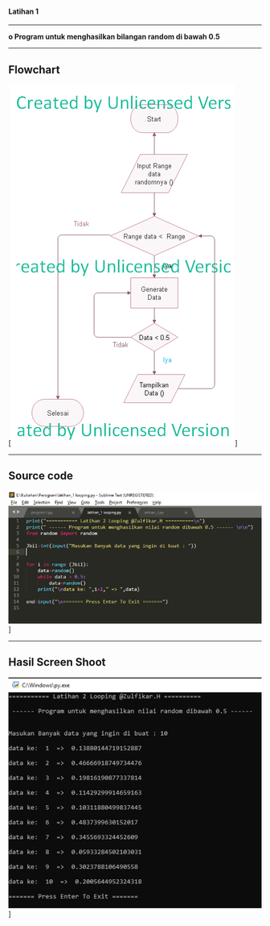 #### Latihan 1

------------

**o Program untuk menghasilkan bilangan random di bawah 0.5**

------------


## Flowchart
[![lt_flc](L1_flc.png)]


------------

## Source code
![lt_c](L1_c.png)]


------------

## Hasil Screen Shoot
![lt_h](L1_h.png)]
### 
